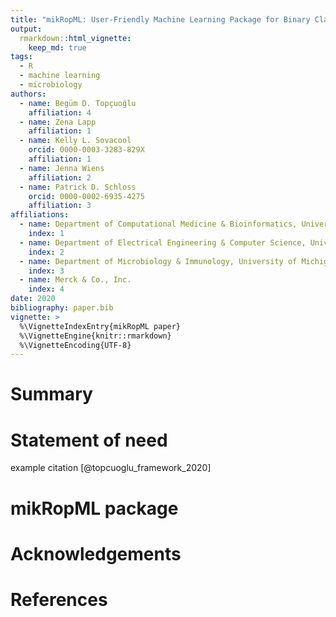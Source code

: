 ```yaml
---
title: "mikRopML: User-Friendly Machine Learning Package for Binary Classification Problems"
output: 
  rmarkdown::html_vignette:
    keep_md: true
tags:
  - R
  - machine learning
  - microbiology
authors:
  - name: Begüm D. Topçuoğlu
    affiliation: 4
  - name: Zena Lapp
    affiliation: 1
  - name: Kelly L. Sovacool
    orcid: 0000-0003-3283-829X
    affiliation: 1
  - name: Jenna Wiens
    affiliation: 2
  - name: Patrick D. Schloss
    orcid: 0000-0002-6935-4275
    affiliation: 3
affiliations:
  - name: Department of Computational Medicine & Bioinformatics, University of Michigan
    index: 1
  - name: Department of Electrical Engineering & Computer Science, University of Michigan
    index: 2
  - name: Department of Microbiology & Immunology, University of Michigan
    index: 3
  - name: Merck & Co., Inc.
    index: 4
date: 2020
bibliography: paper.bib
vignette: >
  %\VignetteIndexEntry{mikRopML paper}
  %\VignetteEngine{knitr::rmarkdown}
  %\VignetteEncoding{UTF-8}
---
```




# Summary

# Statement of need

example citation [@topcuoglu_framework_2020]

# mikRopML package

# Acknowledgements

# References
